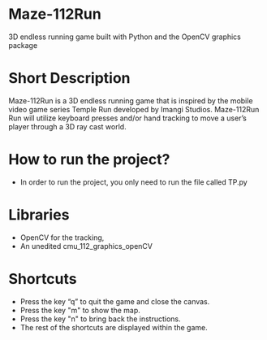 # Maze-112Run
3D endless running game built with Python and the OpenCV graphics package
# Short Description
Maze-112Run is a 3D endless running game that is inspired by the
mobile video game series Temple Run developed by Imangi Studios. 
Maze-112Run Run will utilize keyboard presses and/or hand tracking to
move a user’s player through a 3D ray cast world.
# How to run the project?
* In order to run the project, you only need to run the file called TP.py
# Libraries
* OpenCV for the tracking,
* An unedited cmu_112_graphics_openCV
# Shortcuts
* Press the key “q” to quit the game and close the canvas.
* Press the key "m" to show the map.
* Press the key "n" to bring back the instructions.
* The rest of the shortcuts are displayed within the game.
